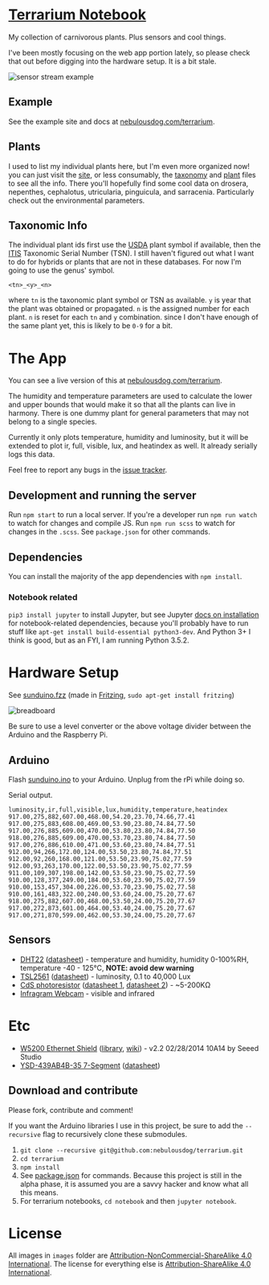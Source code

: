 # [Terrarium Notebook](https://github.com/nebulousdog/terrarium)
My collection of carnivorous plants. Plus sensors and cool things.

I've been mostly focusing on the web app portion lately, so please check that out before digging into the hardware setup. It is a bit stale.

![sensor stream example](https://i.imgur.com/g2Lftvs.png)

## Example

See the example site and docs at [nebulousdog.com/terrarium](http://nebulousdog.com/terrarium).

## Plants

I used to list my individual plants here, but I'm even more organized now! you can just visit the [site](http://nebulousdog.com/terrarium), or less consumably, the [taxonomy](https://github.com/nebulousdog/terrarium/blob/master/javascripts/taxonomy.js) and [plant](https://github.com/nebulousdog/terrarium/blob/master/javascripts/plants.json) files to see all the info. There you'll hopefully find some cool data on drosera, nepenthes, cephalotus, utricularia, pinguicula, and sarracenia. Particularly check out the environmental parameters.

## Taxonomic Info
The individual plant ids first use the [USDA](http://plants.usda.gov/adv_search.html) plant symbol if available, then the [ITIS](http://www.itis.gov/advanced_search.html) Taxonomic Serial Number (TSN). I still haven't figured out what I want to do for hybrids or plants that are not in these databases. For now I'm going to use the genus' symbol.

```
<tn>_<y>_<n>
```

where `tn` is the taxonomic plant symbol or TSN as available. `y` is year that the plant was obtained or propagated. `n` is the assigned number for each plant. `n` is reset for each `tn` and `y` combination. since I don't have enough of the same plant yet, this is likely to be `0-9` for a bit.

# The App
You can see a live version of this at [nebulousdog.com/terrarium](http://nebulousdog.com/terrarium).

The humidity and temperature parameters are used to calculate the lower and upper bounds that would make it so that all the plants can live in harmony. There is one dummy plant for general parameters that may not belong to a single species.

Currently it only plots temperature, humidity and luminosity, but it will be extended to plot ir, full, visible, lux, and heatindex as well. It already serially logs this data.

Feel free to report any bugs in the [issue tracker](https://github.com/nebulousdog/terrarium/issues).

## Development and running the server
Run `npm start` to run a local server. If you're a developer run `npm run watch` to watch for changes and compile JS. Run `npm run scss` to watch for changes in the `.scss`. See `package.json` for other commands.

## Dependencies
You can install the majority of the app dependencies with `npm install`.

### Notebook related
`pip3 install jupyter` to install Jupyter, but see Jupyter [docs on installation](https://jupyter.readthedocs.org/en/latest/install.html) for notebook-related dependencies, because you'll probably have to run stuff like `apt-get install build-essential python3-dev`. And Python 3+ I think is good, but as an FYI, I am running Python 3.5.2.

# Hardware Setup
See [sunduino.fzz](https://github.com/nebulousdog/terrarium/blob/master/sunduino.fzz) (made in [Fritzing](http://fritzing.org), `sudo apt-get install fritzing`)

![breadboard](https://github.com/nebulousdog/terrarium/blob/master/images/sunduino_breadboard.png "Sunduino connections")

Be sure to use a level converter or the above voltage divider between the Arduino and the Raspberry Pi.

## Arduino
Flash [sunduino.ino](https://github.com/nebulousdog/terrarium/blob/master/sunduino/sunduino.ino) to your Arduino. Unplug from the rPi while doing so.

Serial output.

```
luminosity,ir,full,visible,lux,humidity,temperature,heatindex
917.00,275,882,607.00,468.00,54.20,23.70,74.66,77.41
917.00,275,883,608.00,469.00,53.90,23.80,74.84,77.50
917.00,276,885,609.00,470.00,53.80,23.80,74.84,77.50
918.00,276,885,609.00,470.00,53.70,23.80,74.84,77.50
917.00,276,886,610.00,471.00,53.60,23.80,74.84,77.51
912.00,94,266,172.00,124.00,53.50,23.80,74.84,77.51
912.00,92,260,168.00,121.00,53.50,23.90,75.02,77.59
912.00,93,263,170.00,122.00,53.50,23.90,75.02,77.59
911.00,109,307,198.00,142.00,53.50,23.90,75.02,77.59
910.00,128,377,249.00,184.00,53.60,23.90,75.02,77.59
910.00,153,457,304.00,226.00,53.70,23.90,75.02,77.58
910.00,161,483,322.00,240.00,53.60,24.00,75.20,77.67
918.00,275,882,607.00,468.00,53.50,24.00,75.20,77.67
917.00,272,873,601.00,464.00,53.40,24.00,75.20,77.67
917.00,271,870,599.00,462.00,53.30,24.00,75.20,77.67
```

## Sensors
* [DHT22](http://www.adafruit.com/products/385) ([datasheet](https://www.adafruit.com/datasheets/DHT22.pdf)) - temperature and humidity, humidity 0-100%RH, temperature -40 - 125°C, **NOTE: avoid dew warning**
* [TSL2561](https://www.adafruit.com/products/439) ([datasheet](https://www.adafruit.com/datasheets/TSL256x.pdf)) - luminosity, 0.1 to 40,000 Lux
* [CdS photoresistor](https://www.adafruit.com/products/161) ([datasheet 1](https://learn.adafruit.com/system/assets/assets/000/010/127/original/PDV-P8001.pdf), [datasheet 2](https://learn.adafruit.com/system/assets/assets/000/010/128/original/DTS_A9950_A7060_B9060.pdf)) - ~5-200KΩ
* [Infragram Webcam](https://www.adafruit.com/products/1722) - visible and infrared

# Etc
* [W5200 Ethernet Shield](http://www.seeedstudio.com/depot/W5200-Ethernet-Shield-p-1577.html) ([library](https://github.com/Seeed-Studio/Ethernet_Shield_W5200), [wiki](http://www.seeedstudio.com/wiki/Ethernet_Shield_V2.4)) - v2.2 02/28/2014 10A14 by Seeed Studio
* [YSD-439AB4B-35 7-Segment](https://www.sparkfun.com/products/9481) ([datasheet](http://www.sparkfun.com/datasheets/Components/LED/7-Segment/YSD-439AB4B-35.pdf))

## Download and contribute
Please fork, contribute and comment!

If you want the Arduino libraries I use in this project, be sure to add the `--recursive` flag to recursively clone these submodules.

1. `git clone --recursive git@github.com:nebulousdog/terrarium.git`
2. `cd terrarium`
3. `npm install`
4. See [package.json](https://github.com/nebulousdog/terrarium/blob/master/package.json#L16-L24) for commands. Because this project is still in the alpha phase, it is assumed you are a savvy hacker and know what all this means.
5. For terrarium notebooks, `cd notebook` and then `jupyter notebook`.

# License
All images in `images` folder are [Attribution-NonCommercial-ShareAlike 4.0 International](https://creativecommons.org/licenses/by-nc-sa/4.0/). The license for everything else is [Attribution-ShareAlike 4.0 International](https://creativecommons.org/licenses/by-sa/4.0/).
